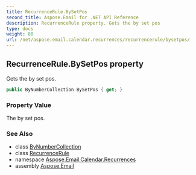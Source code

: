 ```yaml
---
title: RecurrenceRule.BySetPos
second_title: Aspose.Email for .NET API Reference
description: RecurrenceRule property. Gets the by set pos
type: docs
weight: 80
url: /net/aspose.email.calendar.recurrences/recurrencerule/bysetpos/
---
```

## RecurrenceRule.BySetPos property

Gets the by set pos.

```csharp
public ByNumberCollection BySetPos { get; }
```

### Property Value

The by set pos.

### See Also

* class [ByNumberCollection](../../bynumbercollection/)
* class [RecurrenceRule](../)
* namespace [Aspose.Email.Calendar.Recurrences](../../recurrencerule/)
* assembly [Aspose.Email](../../../)


